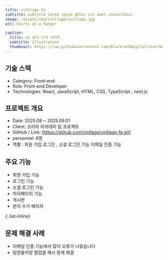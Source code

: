```yaml
---
title: vinllage-fe
subtitle: subtitle lorem ipsum dolor sit amet consectetur.
image: /assets/img/vinllage/vinllage.jpg
alt: Shirts on a hanger

caption:
  title: ai 분리 수거 사이트 
  subtitle: Illustration
  thumbnail: https://raw.githubusercontent.com/BlackrockDigital/startbootstrap-agency/master/src/assets/img/portfolio/01-thumbnail.jpg
---
```

## 기술 스텍 
- Category: Front-end
- Role: Front-end Developer
- Technologies: React, JavaScript, HTML, CSS, TypeScript , next.js


## 프로젝트 개요
- Date: 2025.08 ~ 2025.09.01
- Client: 코리아 아카데미 팀 프로젝트
- GitHub / Link: [https://github.com/vinllage/vinllage-fe.git]
- personnel: 6명
- 역활 : 회원 가입 로그인 , 소셜 로그인 기능 이메일 인증 기능 

## 주요 기능 
-  회원 가입 기능 
-  로그인 기능 
-  소셜 로그인 기능 
-  마이페이지 기능 
-  게시판 
-  분리 수거 페이지

{:.list-inline}

## 문제 해결 사례
- 이메일 인증 기능에서 많이 오류가 나왔습니다
- 팀원들이랑 협업을 해서 문제 해결 